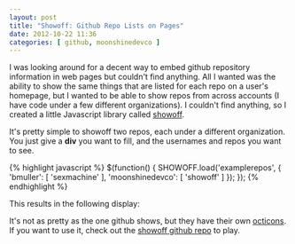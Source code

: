```yaml
---
layout: post
title: "Showoff: Github Repo Lists on Pages"
date: 2012-10-22 11:36
categories: [ github, moonshinedevco ]
---
```

I was looking around for a decent way to embed github repository information in web pages but couldn't find anything.  All I wanted was the ability to show the same things that are listed for each repo on a user's homepage, but I wanted to be able to show repos from across accounts (I have code under a few different organizations).  I couldn't find anything, so I created a little Javascript library called [showoff](http://github.com/moonshinedevco/showoff).

It's pretty simple to showoff two repos, each under a different organization.  You just give a **div** you want to fill, and the usernames and repos you want to see.

{% highlight javascript %}
$(function() { 
  SHOWOFF.load('examplerepos', { 
      'bmuller': [ 'sexmachine' ], 
      'moonshinedevco': [ 'showoff' ] 
    }); 
});
{% endhighlight %}

This results in the following display:

<div id="examplerepos">
</div>

It's not as pretty as the one github shows, but they have their own [octicons](https://github.com/blog/1106-say-hello-to-octicons).  If you want to use it, check out the [showoff github repo](http://github.com/moonshinedevco/showoff) to play.

<script type="text/javascript">$(function() { SHOWOFF.load('examplerepos', { 'bmuller': [ 'sexmachine' ], 'moonshinedevco': [ 'showoff' ] }); });</script>

